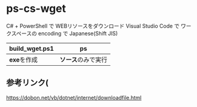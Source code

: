 # ps-cs-wget
C# + PowerShell で WEBリソースをダウンロード
Visual Studio Code で ワークスペースの encoding で Japanese(Shift JIS)

| build_wget.ps1 | ps |
| --- | --- |
| **exe**を作成 | **ソース**のみで実行 |

## 参考リンク( 
https://dobon.net/vb/dotnet/internet/downloadfile.html
